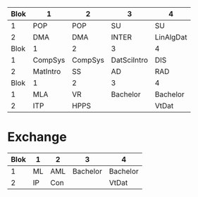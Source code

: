 
| Blok | 1        | 2       | 3           | 4         |
| ---- | -------- | ------- | ----------- | --------- |
| 1    | POP      | POP     | SU          | SU        |
| 2    | DMA      | DMA     | INTER       | LinAlgDat |
| Blok | 1        | 2       | 3           | 4         |
| 1    | CompSys  | CompSys | DatSciIntro | DIS       |
| 2    | MatIntro | SS      | AD          | RAD       |
| Blok | 1        | 2       | 3           | 4         |
| 1    | MLA      | VR      | Bachelor    | Bachelor  |
| 2    | ITP      | HPPS    |             | VtDat     |

# Exchange 

| Blok | 1   | 2    | 3        | 4        |
| ---- | --- | ---- | -------- | -------- |
| 1    | ML  | AML  | Bachelor | Bachelor |
| 2    | IP  | Con |          | VtDat    |